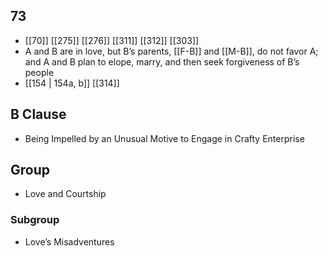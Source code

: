 ## 73
- [[70]] [[275]] [[276]] [[311]] [[312]] [[303]] 
- A and B are in love, but B’s parents, [[F-B]] and [[M-B]], do not favor A; and A and B plan to elope, marry, and then seek forgiveness of B’s people
- [[154 | 154a, b]] [[314]] 

## B Clause
- Being Impelled by an Unusual Motive to Engage in Crafty Enterprise

## Group
- Love and Courtship

### Subgroup
- Love’s Misadventures


